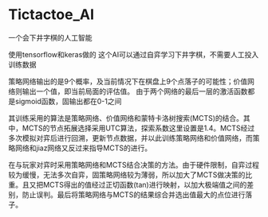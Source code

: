 # Tictactoe_AI
一个会下井字棋的人工智能

使用tensorflow和keras做的
这个AI可以通过自弈学习下井字棋，不需要人工投入训练数据

策略网络输出的是9个概率，及当前情况下在棋盘上9个点落子的可能性；价值网络则输出一个值，即当前局面的评估值。
由于两个网络的最后一层的激活函数都是sigmoid函数，固输出都在0-1之间

其训练采用的算法是策略网络、价值网络和蒙特卡洛树搜索(MCTS)的结合。其中，MCTS的节点拓展选择采用UTC算法，探索系数这里设置是1.4。MCTS经过多次模拟对弈后进行回溯，更新节点数据，并以此训练策略网络和价值网络，而策略网络和jiaz网络又反过来指导MCTS的进行。

在与玩家对弈时采用策略网络和MCTS结合决策的方法。由于硬件限制，自弈过程较为缓慢，无法多次自弈，固策略网络较为薄弱，所以加大了MCTS做决策的比重。且又把MCTS得出的值经过正切函数(tan)进行映射，以加大极端值之间的差别，防止误判。最后将策略网络与MCTS的结果综合并选出值最大的点位进行落子。

